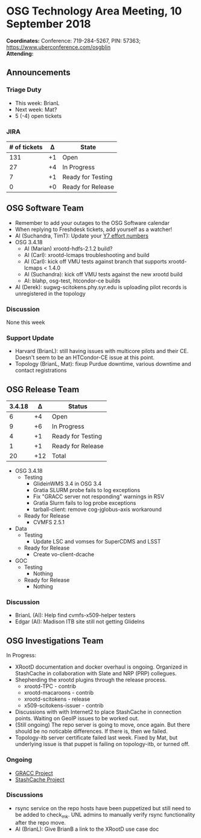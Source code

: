 # OSG Technology Area Meeting, 10 September 2018

**Coordinates:** Conference: 719-284-5267, PIN: 57363; <https://www.uberconference.com/osgblin>  
**Attending:**   


## Announcements


### Triage Duty

-   This week: BrianL
-   Next week: Mat?
-   5 (-4) open tickets


### JIRA

| # of tickets | &Delta; | State             |
|------------ |------- |----------------- |
| 131          | +1      | Open              |
| 27           | +4      | In Progress       |
| 7            | +1      | Ready for Testing |
| 0            | +0      | Ready for Release |


## OSG Software Team

-   Remember to add your outages to the OSG Software calendar
-   When replying to Freshdesk tickets, add yourself as a watcher!
-   AI (Suchandra, TimT): Update your [Y7 effort numbers](https://docs.google.com/spreadsheets/d/1Rm7Mw6dQqxtQF_xsfj8N4ySYGoBGjEE6TuIZFWOp-5k/edit?usp=sharing)
-   OSG 3.4.18  
    -   AI (Marian) xrootd-hdfs-2.1.2 build?
    -   AI (Carl): xrootd-lcmaps troubleshooting and build
    -   AI (Carl): kick off VMU tests against branch that supports xrootd-lcmaps < 1.4.0
    -   AI (Suchandra): kick off VMU tests against the new xrootd build
    -   AI: blahp, osg-test, htcondor-ce builds
-   AI (Derek): sugwg-scitokens.phy.syr.edu is uploading pilot records is unregistered in the topology


### Discussion

None this week  


### Support Update

-   Harvard (BrianL): still having issues with multicore pilots and their CE. Doesn't seem to be an HTCondor-CE issue at this point.
-   Topology (BrianL, Mat): fixup Purdue downtime, various downtime and contact registrations


## OSG Release Team

| 3.4.18 | &Delta; | Status            |
|------ |------- |----------------- |
| 6      | +4      | Open              |
| 9      | +6      | In Progress       |
| 4      | +1      | Ready for Testing |
| 1      | +1      | Ready for Release |
| 20     | +12     | Total             |

-   OSG 3.4.18
    -   Testing
        -   GlideinWMS 3.4 in OSG 3.4
        -   Gratia SLURM probe fails to log exceptions
        -   Fix "GRACC server not responding" warnings in RSV
        -   Gratia Slurm fails to log probe exceptions
        -   tarball-client: remove cog-jglobus-axis workaround
    -   Ready for Release
        -   CVMFS 2.5.1
-   Data
    -   Testing
        -   Update LSC and vomses for SuperCDMS and LSST
    -   Ready for Release
        -   Create vo-client-dcache
-   GOC
    -   Testing
        -   Nothing
    -   Ready for Release
        -   Nothing


### Discussion

-   BrianL (AI): Help find cvmfs-x509-helper testers
-   Edgar (AI): Madison ITB site still not getting GlideIns


## OSG Investigations Team

In Progress:  

-   XRootD documentation and docker overhaul is ongoing.  Organized in StashCache in collaboration with Slate and NRP (PRP) collegues.
-   Shepherding the xrootd plugins through the release process.  
    -   xrootd-TPC - contrib
    -   xrootd-macaroons - contrib
    -   xrootd-scitokens - release
    -   x509-scitokens-issuer - contrib
-   Discussions with with Internet2 to place StashCache in connection points. Waiting on GeoIP issues to be worked out.
-   (Still ongoing) The repo server is going to move, once again.  But there should be no noticable differences.  If there is, then we failed.
-   Topology-itb server certificate failed last week.  Fixed by Mat, but underlying issue is that puppet is failing on topology-itb, or turned off.


### Ongoing

-   [GRACC Project](https://opensciencegrid.atlassian.net/projects/GRACC)
-   [StashCache Project](http://opensciencegrid.org/docs/data/stashcache/overview/)


### Discussions

-   rsync service on the repo hosts have been puppetized but still need to be added to check<sub>mk</sub>. UNL admins to manually verify rsync functionality after the repo move.
-   AI (BrianL): Give BrianB a link to the XRootD use case doc
